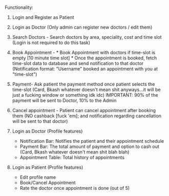 Functionality:
1) Login and Register as Patient
2) Login as Doctor (Only admin can register new doctors / edit them)
3) Search Doctors - Search doctors by area, speciality, cost and time slot (Login is not required to do this task)
4) Book Appointment - * Book Appointment with doctors if time-slot is empty [10 minute time slot]
                      * Once the appointment is booked, fetch time-slot data to database and send notification to that doctor (Notification format: "Username" booked an appointment with you at "time-slot")
5) Payment- Ask patient the payment method once patient selects the time-slot (Card, Bkash whatever doesn't mean shit anyways...it will be just a fucking window or something idk idc)
  IMPORTANT: 90% of the payment will be sent to Doctor, 10% to the Admin
7) Cancel appointment - Patient can cancel appointment after booking them (NO cashback [fuck 'em]; and notification regarding cancellation will be sent to that doctor)
8) Login as Doctor (Profile features)
    - Notification Bar: Notifies the patient and their appointment schedule
    - Payment Bar: The total amount of payment and option to cash out (Card, Bkash whatever doesn't mean shit blah blah)
    - Appointment Table: Total history of appointments

9) Login as Patient (Profile features)
   - Edit profile name
   - Book/Cancel Appointment
   - Rate the doctor once appointment is done (out of 5)
   
   
